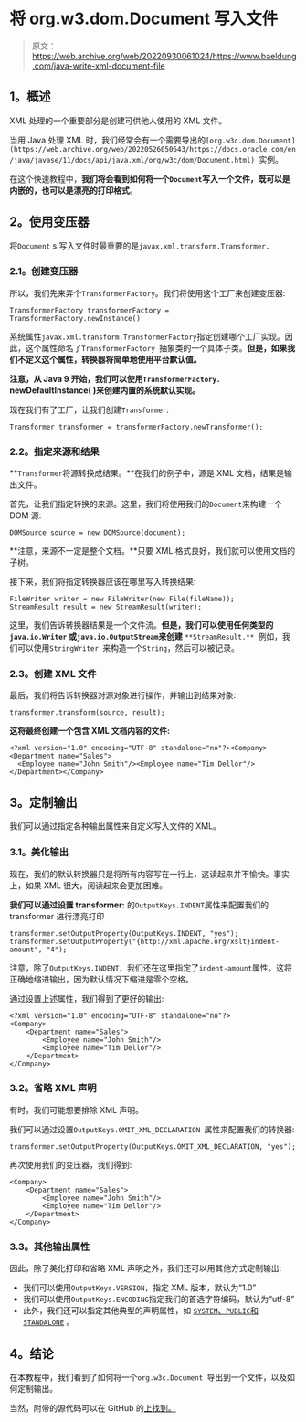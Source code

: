 # 将 org.w3.dom.Document 写入文件

> 原文：<https://web.archive.org/web/20220930061024/https://www.baeldung.com/java-write-xml-document-file>

## 1。概述

XML 处理的一个重要部分是创建可供他人使用的 XML 文件。

当用 Java 处理 XML 时，我们经常会有一个需要导出的`[org.w3c.dom.Document](https://web.archive.org/web/20220526050643/https://docs.oracle.com/en/java/javase/11/docs/api/java.xml/org/w3c/dom/Document.html) `实例。

在这个快速教程中，**我们将会看到如何将一个`Document`写入一个文件，既可以是内嵌的，也可以是漂亮的打印格式**。

## 2。使用变压器

将`Document` s 写入文件时最重要的是`javax.xml.transform.Transformer.`

### 2.1。创建变压器

所以，我们先来弄个`TransformerFactory`。我们将使用这个工厂来创建变压器:

```
TransformerFactory transformerFactory = TransformerFactory.newInstance()
```

系统属性`javax.xml.transform.TransformerFactory`指定创建哪个工厂实现。因此，这个属性命名了`TransformerFactory `抽象类的一个具体子类。**但是，如果我们不定义这个属性，转换器将简单地使用平台默认值。**

**注意，从 Java 9 开始，我们可以使用`TransformerFactory.` newDefaultInstance( )来创建内置的系统默认实现。**

现在我们有了工厂，让我们创建`Transformer`:

```
Transformer transformer = transformerFactory.newTransformer();
```

### 2.2。指定来源和结果

**`Transformer`将源转换成结果。**在我们的例子中，源是 XML 文档，结果是输出文件。

首先，让我们指定转换的来源。这里，我们将使用我们的`Document`来构建一个 DOM 源:

```
DOMSource source = new DOMSource(document);
```

**注意，来源不一定是整个文档。**只要 XML 格式良好，我们就可以使用文档的子树。

接下来，我们将指定转换器应该在哪里写入转换结果:

```
FileWriter writer = new FileWriter(new File(fileName));
StreamResult result = new StreamResult(writer);
```

这里，我们告诉转换器结果是一个文件流。**但是，我们可以使用任何类型的`java.io.Writer` 或`java.io.OutputStream`来创建** `**StreamResult.** `例如，我们可以使用`StringWriter `来构造一个`String`，然后可以被记录。

### 2.3。创建 XML 文件

最后，我们将告诉转换器对源对象进行操作，并输出到结果对象:

```
transformer.transform(source, result);
```

**这将最终创建一个包含 XML 文档内容的文件:**

```
<?xml version="1.0" encoding="UTF-8" standalone="no"?><Company><Department name="Sales">
  <Employee name="John Smith"/><Employee name="Tim Dellor"/></Department></Company>
```

## 3。定制输出

我们可以通过指定各种输出属性来自定义写入文件的 XML。

### 3.1。美化输出

现在，我们的默认转换器只是将所有内容写在一行上，这读起来并不愉快。事实上，如果 XML 很大，阅读起来会更加困难。

**我们可以通过设置 transformer:** 的`OutputKeys.INDENT`属性来配置我们的 transformer 进行漂亮打印

```
transformer.setOutputProperty(OutputKeys.INDENT, "yes");
transformer.setOutputProperty("{http://xml.apache.org/xslt}indent-amount", "4");
```

注意，除了`OutputKeys.INDENT`，我们还在这里指定了`indent-amount`属性。这将正确地缩进输出，因为默认情况下缩进是零个空格。

通过设置上述属性，我们得到了更好的输出:

```
<?xml version="1.0" encoding="UTF-8" standalone="no"?>
<Company>
    <Department name="Sales">
        <Employee name="John Smith"/>
        <Employee name="Tim Dellor"/>
    </Department>
</Company>
```

### 3.2。省略 XML 声明

有时，我们可能想要排除 XML 声明。

我们可以通过设置`OutputKeys.OMIT_XML_DECLARATION `属性来配置我们的转换器:

```
transformer.setOutputProperty(OutputKeys.OMIT_XML_DECLARATION, "yes");
```

再次使用我们的变压器，我们得到:

```
<Company>
    <Department name="Sales">
        <Employee name="John Smith"/>
        <Employee name="Tim Dellor"/>
    </Department>
</Company>
```

### 3.3。其他输出属性

因此，除了美化打印和省略 XML 声明之外，我们还可以用其他方式定制输出:

*   我们可以使用`OutputKeys.VERSION, `指定 XML 版本，默认为“1.0”
*   我们可以使用`OutputKeys.ENCODING`指定我们的首选字符编码，默认为“utf-8”
*   此外，我们还可以指定其他典型的声明属性，如 [`SYSTEM`、`PUBLIC`和`STANDALONE`](https://web.archive.org/web/20220526050643/https://docs.oracle.com/en/java/javase/11/docs/api/java.xml/javax/xml/transform/OutputKeys.html) 。

## 4。结论

在本教程中，我们看到了如何将一个`org.w3c.Document `导出到一个文件，以及如何定制输出。

当然，附带的源代码可以在 GitHub 的[上找到。](https://web.archive.org/web/20220526050643/https://github.com/eugenp/tutorials/tree/master/xml)